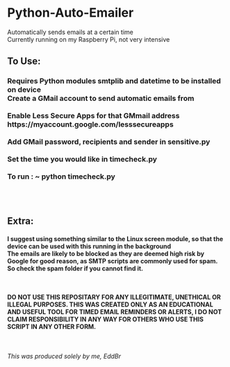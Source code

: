 # Python-Auto-Emailer
Automatically sends emails at a certain time 
</br>
Currently running on my Raspberry Pi, not very intensive

<h2>
  To Use:
</h2>
<h3>
  Requires Python modules smtplib and datetime to be installed on device
  </br>
  Create a GMail account to send automatic emails from
  </br>
  </br>
  Enable Less Secure Apps for that GMmail address https://myaccount.google.com/lesssecureapps
  </br>
  </br>
  Add GMail password, recipients and sender in sensitive.py
  </br>
  </br>
  Set the time you would like in timecheck.py
  </br>
  </br>
  To run : ~ python timecheck.py
</h3>

</br>
</br>
<h2>
  Extra:
<h4>
  I suggest using something similar to the Linux screen module, so that the device can be used with this running in the background
  </br>
  The emails are likely to be blocked as they are deemed high risk by Google for good reason, as SMTP scripts are commonly used for spam. So check the spam folder if you cannot find it.
</h4>
</br>
<p>
  <b>
    DO NOT USE THIS REPOSITARY FOR ANY ILLEGITIMATE, UNETHICAL OR ILLEGAL PURPOSES. THIS WAS CREATED ONLY AS AN EDUCATIONAL AND USEFUL TOOL FOR TIMED EMAIL REMINDERS OR ALERTS, I DO NOT CLAIM RESPONSIBILITY IN ANY WAY FOR OTHERS WHO USE THIS SCRIPT IN ANY OTHER FORM. 
   </b>
</p>
</br>
<h6>
  This was produced solely by me, EddBr
</h6>
